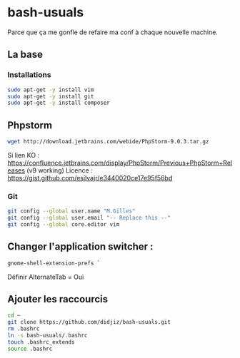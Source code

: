 # bash-usuals
Parce que ça me gonfle de refaire ma conf à chaque nouvelle machine.

## La base

### Installations

```bash
sudo apt-get -y install vim
sudo apt-get -y install git
sudo apt-get -y install composer 
```

## Phpstorm

```bash
wget http://download.jetbrains.com/webide/PhpStorm-9.0.3.tar.gz
```

Si lien KO : https://confluence.jetbrains.com/display/PhpStorm/Previous+PhpStorm+Releases (v9 working)
Licence : https://gist.github.com/esilvajr/e3440020ce17e95f56bd

### Git

```bash
git config --global user.name "M.Gilles"
git config --global user.email "-- Replace this --"
git config --global core.editor vim
```


## Changer l'application switcher :
```bash
gnome-shell-extension-prefs `
```

Définir AlternateTab = Oui

## Ajouter les raccourcis 

```bash
cd ~
git clone https://github.com/didjiz/bash-usuals.git
rm .bashrc
ln -s bash-usuals/.bashrc
touch .bashrc_extends
source .bashrc
```
